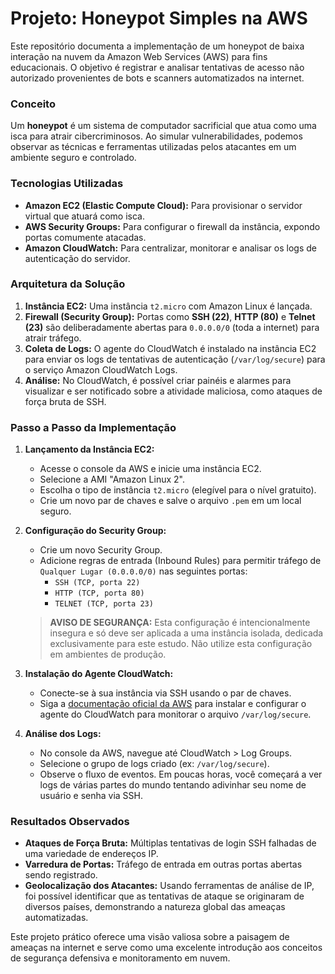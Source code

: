 # Projeto: Honeypot Simples na AWS

Este repositório documenta a implementação de um honeypot de baixa interação na nuvem da Amazon Web Services (AWS) para fins educacionais. O objetivo é registrar e analisar tentativas de acesso não autorizado provenientes de bots e scanners automatizados na internet.

### Conceito
Um **honeypot** é um sistema de computador sacrificial que atua como uma isca para atrair cibercriminosos. Ao simular vulnerabilidades, podemos observar as técnicas e ferramentas utilizadas pelos atacantes em um ambiente seguro e controlado.

### Tecnologias Utilizadas
- **Amazon EC2 (Elastic Compute Cloud):** Para provisionar o servidor virtual que atuará como isca.
- **AWS Security Groups:** Para configurar o firewall da instância, expondo portas comumente atacadas.
- **Amazon CloudWatch:** Para centralizar, monitorar e analisar os logs de autenticação do servidor.

### Arquitetura da Solução
1.  **Instância EC2:** Uma instância `t2.micro` com Amazon Linux é lançada.
2.  **Firewall (Security Group):** Portas como **SSH (22)**, **HTTP (80)** e **Telnet (23)** são deliberadamente abertas para `0.0.0.0/0` (toda a internet) para atrair tráfego.
3.  **Coleta de Logs:** O agente do CloudWatch é instalado na instância EC2 para enviar os logs de tentativas de autenticação (`/var/log/secure`) para o serviço Amazon CloudWatch Logs.
4.  **Análise:** No CloudWatch, é possível criar painéis e alarmes para visualizar e ser notificado sobre a atividade maliciosa, como ataques de força bruta de SSH.

### Passo a Passo da Implementação
1.  **Lançamento da Instância EC2:**
    -   Acesse o console da AWS e inicie uma instância EC2.
    -   Selecione a AMI "Amazon Linux 2".
    -   Escolha o tipo de instância `t2.micro` (elegível para o nível gratuito).
    -   Crie um novo par de chaves e salve o arquivo `.pem` em um local seguro.

2.  **Configuração do Security Group:**
    -   Crie um novo Security Group.
    -   Adicione regras de entrada (Inbound Rules) para permitir tráfego de `Qualquer Lugar (0.0.0.0/0)` nas seguintes portas:
        -   `SSH (TCP, porta 22)`
        -   `HTTP (TCP, porta 80)`
        -   `TELNET (TCP, porta 23)`
    
    > **AVISO DE SEGURANÇA:** Esta configuração é intencionalmente insegura e só deve ser aplicada a uma instância isolada, dedicada exclusivamente para este estudo. Não utilize esta configuração em ambientes de produção.

3.  **Instalação do Agente CloudWatch:**
    -   Conecte-se à sua instância via SSH usando o par de chaves.
    -   Siga a [documentação oficial da AWS](https://docs.aws.amazon.com/AmazonCloudWatch/latest/logs/QuickStartEC2Instance.html) para instalar e configurar o agente do CloudWatch para monitorar o arquivo `/var/log/secure`.

4.  **Análise dos Logs:**
    -   No console da AWS, navegue até CloudWatch > Log Groups.
    -   Selecione o grupo de logs criado (ex: `/var/log/secure`).
    -   Observe o fluxo de eventos. Em poucas horas, você começará a ver logs de várias partes do mundo tentando adivinhar seu nome de usuário e senha via SSH.

### Resultados Observados
-   **Ataques de Força Bruta:** Múltiplas tentativas de login SSH falhadas de uma variedade de endereços IP.
-   **Varredura de Portas:** Tráfego de entrada em outras portas abertas sendo registrado.
-   **Geolocalização dos Atacantes:** Usando ferramentas de análise de IP, foi possível identificar que as tentativas de ataque se originaram de diversos países, demonstrando a natureza global das ameaças automatizadas.

Este projeto prático oferece uma visão valiosa sobre a paisagem de ameaças na internet e serve como uma excelente introdução aos conceitos de segurança defensiva e monitoramento em nuvem.
